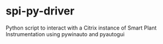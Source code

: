 # spi-py-driver
Python script to interact with a Citrix instance of Smart Plant Instrumentation using pywinauto and pyautogui
